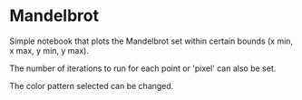 # Mandelbrot

Simple notebook that plots the Mandelbrot set within certain bounds (x min, x max, y min, y max).

The number of iterations to run for each point or 'pixel' can also be set.

The color pattern selected can be changed.
